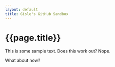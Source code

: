 ```yaml
---
layout: default
title: Gisle's GitHub Sandbox
---
```


{{page.title}}
==============

This is some sample text.  Does this work out?  Nope.

What about now?
